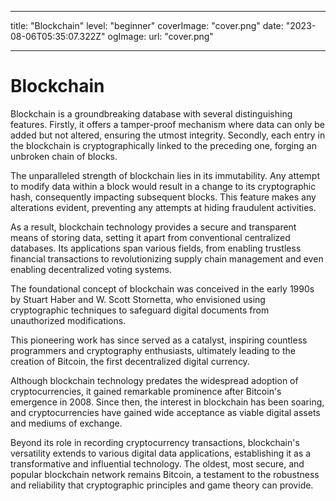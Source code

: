 
---

title: "Blockchain"
level: "beginner"
coverImage: "cover.png"
date: "2023-08-06T05:35:07.322Z"
ogImage:
  url: "cover.png"

---
# Blockchain 
Blockchain is a groundbreaking database with several distinguishing features. Firstly, it offers a tamper-proof mechanism where data can only be added but not altered, ensuring the utmost integrity. Secondly, each entry in the blockchain is cryptographically linked to the preceding one, forging an unbroken chain of blocks.

The unparalleled strength of blockchain lies in its immutability. Any attempt to modify data within a block would result in a change to its cryptographic hash, consequently impacting subsequent blocks. This feature makes any alterations evident, preventing any attempts at hiding fraudulent activities.

As a result, blockchain technology provides a secure and transparent means of storing data, setting it apart from conventional centralized databases. Its applications span various fields, from enabling trustless financial transactions to revolutionizing supply chain management and even enabling decentralized voting systems.

The foundational concept of blockchain was conceived in the early 1990s by Stuart Haber and W. Scott Stornetta, who envisioned using cryptographic techniques to safeguard digital documents from unauthorized modifications.

This pioneering work has since served as a catalyst, inspiring countless programmers and cryptography enthusiasts, ultimately leading to the creation of Bitcoin, the first decentralized digital currency.

Although blockchain technology predates the widespread adoption of cryptocurrencies, it gained remarkable prominence after Bitcoin's emergence in 2008. Since then, the interest in blockchain has been soaring, and cryptocurrencies have gained wide acceptance as viable digital assets and mediums of exchange.

Beyond its role in recording cryptocurrency transactions, blockchain's versatility extends to various digital data applications, establishing it as a transformative and influential technology. The oldest, most secure, and popular blockchain network remains Bitcoin, a testament to the robustness and reliability that cryptographic principles and game theory can provide.
<!--stackedit_data:
eyJoaXN0b3J5IjpbLTYyNjEzMTkwNSw0OTc4MTg4MTAsNzMwOT
k4MTE2XX0=
-->